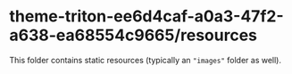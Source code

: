 # theme-triton-ee6d4caf-a0a3-47f2-a638-ea68554c9665/resources

This folder contains static resources (typically an `"images"` folder as well).
